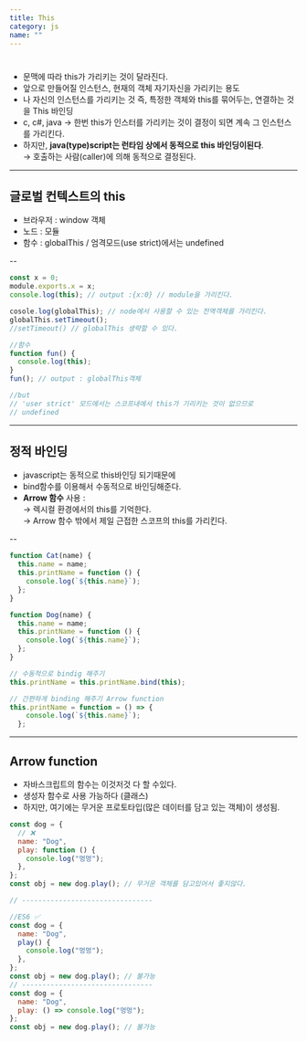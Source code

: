 ```yaml
---
title: This
category: js
name: ""
---
```


# <This>

- 문맥에 따라 this가 가리키는 것이 달라진다.
- 앞으로 만들어질 인스턴스, 현재의 객체 자기자신을 가리키는 용도
- 나 자신의 인스턴스를 가리키는 것 즉, 특정한 객체와 this를 묶어두는, 연결하는 것을 This 바인딩
- c, c#, java → 한번 this가 인스터를 가리키는 것이 결정이 되면 계속 그 인스턴스를 가리킨다.
- 하지만, **java(type)script는 런타임 상에서 동적으로 this 바인딩이된다**.  
  → 호출하는 사람(caller)에 의해 동적으로 결정된다.

---

## 글로벌 컨텍스트의 this

- 브라우저 : window 객체
- 노드 : 모듈
- 함수 : globalThis / 엄격모드(use strict)에서는 undefined

--<br />

```javascript
const x = 0;
module.exports.x = x;
console.log(this); // output :{x:0} // module을 가리킨다.

cosole.log(globalThis); // node에서 사용할 수 있는 전역객체를 가리킨다.
globalThis.setTimeout();
//setTimeout() // globalThis 생략할 수 있다.

//함수
function fun() {
  console.log(this);
}
fun(); // output : globalThis객체

//but
// 'user strict' 모드에서는 스코프내에서 this가 기리키는 것이 없으므로
// undefined
```

---

## 정적 바인딩

- javascript는 동적으로 this바인딩 되기때문에
- bind함수를 이용해서 수동적으로 바인딩해준다.
- **Arrow 함수** 사용 :  
  → 렉시컬 환경에서의 this를 기억한다.  
  → Arrow 함수 밖에서 제일 근접한 스코프의 this를 가리킨다.

--<br />

```javascript
function Cat(name) {
  this.name = name;
  this.printName = function () {
    console.log(`${this.name}`);
  };
}

function Dog(name) {
  this.name = name;
  this.printName = function () {
    console.log(`${this.name}`);
  };
}

// 수동적으로 bindig 해주기
this.printName = this.printName.bind(this);

// 간편하게 binding 해주기 Arrow function
this.printName = function = () => {
    console.log(`${this.name}`);
  };
```

---

## Arrow function

- 자바스크립트의 함수는 이것저것 다 할 수있다.
- 생성자 함수로 사용 가능하다 (클래스)
- 하지만, 여기에는 무거운 프로토타입(많은 데이터를 담고 있는 객체)이 생성됨.

```javascript
const dog = {
  // ❌
  name: "Dog",
  play: function () {
    console.log("멍멍");
  },
};
const obj = new dog.play(); // 무거운 객체를 담고있어서 좋지않다.

// --------------------------------

//ES6 ✅
const dog = {
  name: "Dog",
  play() {
    console.log("멍멍");
  },
};
const obj = new dog.play(); // 불가능
// --------------------------------
const dog = {
  name: "Dog",
  play: () => console.log("멍멍");
};
const obj = new dog.play(); // 불가능
```
